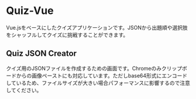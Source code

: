 # Quiz-Vue

Vue.jsをベースにしたクイズアプリケーションです。JSONから出題順や選択肢をシャッフルしてクイズに挑戦することができます。

## Quiz JSON Creator

クイズ用のJSONファイルを作成するための画面です。Chromeのみクリップボードからの画像ペーストにも対応しています。ただしbase64形式にエンコードしているため、ファイルサイズが大きい場合パフォーマンスに影響するので注意してください。